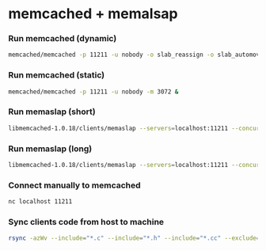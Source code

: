 # memcached + memalsap


### Run memcached (dynamic)
```bash
memcached/memcached -p 11211 -u nobody -o slab_reassign -o slab_automove=2 -m 100 &
```


### Run memcached (static)
```bash
memcached/memcached -p 11211 -u nobody -m 3072 &
```


### Run memaslap (short)
```bash
libmemcached-1.0.18/clients/memaslap --servers=localhost:11211 --concurrency=10 --time=5s --win_size=500k --stat_freq=1s --reconnect --seed 1
```

### Run memaslap (long)
```bash
libmemcached-1.0.18/clients/memaslap --servers=localhost:11211 --concurrency=1 --time=10800s --win_size=100k --stat_freq=5s --reconnect --seed 1 > output.txt
```

### Connect manually to memcached
```bash
nc localhost 11211
```

### Sync clients code from host to machine
```bash
rsync -azWv --include="*.c" --include="*.h" --include="*.cc" --exclude="*" ./ user@host:~/libmemcached-1.0.18/clients/
```
